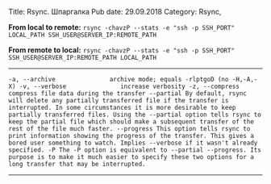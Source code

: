 Title: Rsync. Шпаргалка
Pub date: 29.09.2018
Category: Rsync, 

**From local to remote:**
`rsync -chavzP --stats -e "ssh -p SSH_PORT" LOCAL_PATH SSH_USER@SERVER_IP:REMOTE_PATH`

**From remote to local:**
`rsync -chavzP --stats -e "ssh -p SSH_PORT" SSH_USER@SERVER_IP:REMOTE_PATH LOCAL_PATH`

-----

`-a, --archive               archive mode; equals -rlptgoD (no -H,-A,-X)
-v, --verbose               increase verbosity
-z, --compress              compress file data during the transfer
--partial
By default, rsync will delete any partially transferred file if the transfer is interrupted. In some circumstances it is more desirable to keep partially transferred files. Using the --partial option tells rsync to keep the partial file which should make a subsequent transfer of the rest of the file much faster.
--progress
This option tells rsync to print information showing the progress of the transfer. This gives a bored user something to watch. Implies --verbose if it wasn't already specified.
-P
The -P option is equivalent to --partial --progress. Its purpose is to make it much easier to specify these two options for a long transfer that may be interrupted.`

-----